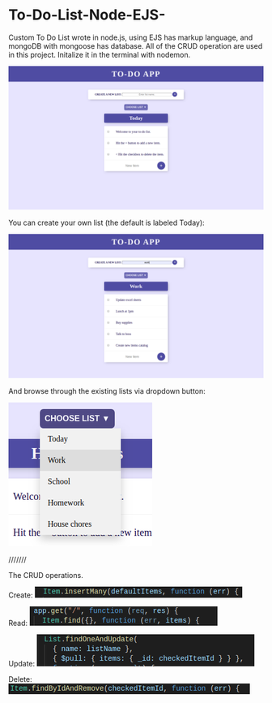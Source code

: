 # To-Do-List-Node-EJS-

Custom To Do List wrote in node.js, using EJS has markup language, and mongoDB with mongoose has database. All of the CRUD operation are used in this project. Initalize it in the terminal with nodemon.

![](public/images/image1.png)

You can create your own list (the default is labeled Today):

![](public/images/image2.png)

And browse through the existing lists via dropdown button:

![](public/images/image3.png)

///////

The CRUD operations.

Create:
![](public/images/create.png)

Read:
![](public/images/read.png)

Update:
![](public/images/update.png)

Delete:
![](public/images/delete.png)
